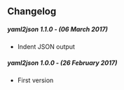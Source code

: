 ## Changelog

##### yaml2json 1.1.0 - (06 March 2017)

* Indent JSON output

##### yaml2json 1.0.0 - (26 February 2017)

* First version
